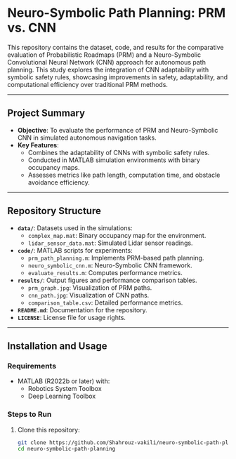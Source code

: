 # Neuro-Symbolic Path Planning: PRM vs. CNN

This repository contains the dataset, code, and results for the comparative evaluation of Probabilistic Roadmaps (PRM) and a Neuro-Symbolic Convolutional Neural Network (CNN) approach for autonomous path planning. This study explores the integration of CNN adaptability with symbolic safety rules, showcasing improvements in safety, adaptability, and computational efficiency over traditional PRM methods.

---

## **Project Summary**
- **Objective**: To evaluate the performance of PRM and Neuro-Symbolic CNN in simulated autonomous navigation tasks.
- **Key Features**:
  - Combines the adaptability of CNNs with symbolic safety rules.
  - Conducted in MATLAB simulation environments with binary occupancy maps.
  - Assesses metrics like path length, computation time, and obstacle avoidance efficiency.

---

## **Repository Structure**
- **`data/`**: Datasets used in the simulations:
  - `complex_map.mat`: Binary occupancy map for the environment.
  - `lidar_sensor_data.mat`: Simulated Lidar sensor readings.
- **`code/`**: MATLAB scripts for experiments:
  - `prm_path_planning.m`: Implements PRM-based path planning.
  - `neuro_symbolic_cnn.m`: Neuro-Symbolic CNN framework.
  - `evaluate_results.m`: Computes performance metrics.
- **`results/`**: Output figures and performance comparison tables.
  - `prm_graph.jpg`: Visualization of PRM paths.
  - `cnn_path.jpg`: Visualization of CNN paths.
  - `comparison_table.csv`: Detailed performance metrics.
- **`README.md`**: Documentation for the repository.
- **`LICENSE`**: License file for usage rights.

---

## **Installation and Usage**
### **Requirements**
- MATLAB (R2022b or later) with:
  - Robotics System Toolbox
  - Deep Learning Toolbox

### **Steps to Run**
1. Clone this repository:
   ```bash
   git clone https://github.com/Shahrouz-vakili/neuro-symbolic-path-planning.git
   cd neuro-symbolic-path-planning
